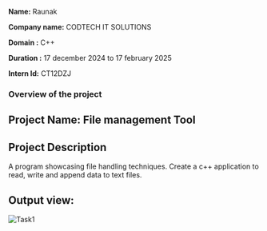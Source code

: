 **Name:** Raunak

**Company name:** CODTECH IT SOLUTIONS

**Domain :** C++

**Duration :** 17 december 2024 to 17 february 2025

**Intern Id:** CT12DZJ

### Overview of the project

## Project Name: File management Tool

## Project Description 
A program showcasing file handling techniques. Create a c++ application to read, write and append data to text files.
## Output view: 
![Task1](https://github.com/user-attachments/assets/04451907-07a5-4a2d-84e4-04a9ed034c62)
